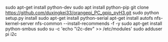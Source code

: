 sudo apt-get install python-dev
sudo apt install python-pip
git clone https://github.com/duxingkei33/orangepi_PC_gpio_pyH3.git
sudo python setup.py install
sudo apt-get install python-serial
apt-get install autofs nfs-kernel-server nfs-common --install-recommends -f -y
sudo apt-get install python-smbus
sudo su -c 'echo "i2c-dev" >> /etc/modules'
sudo adduser pi i2c 